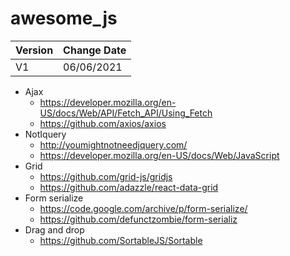 # awesome_js
| Version      | Change Date |
| ----------- | ----------- |
| V1      | 06/06/2021       |



- Ajax
  - https://developer.mozilla.org/en-US/docs/Web/API/Fetch_API/Using_Fetch
  - https://github.com/axios/axios
- NotIquery
  - http://youmightnotneedjquery.com/
  - https://developer.mozilla.org/en-US/docs/Web/JavaScript
- Grid
  - https://github.com/grid-js/gridjs
  - https://github.com/adazzle/react-data-grid
- Form serialize
  - https://code.google.com/archive/p/form-serialize/
  - https://github.com/defunctzombie/form-serializ
- Drag and drop
  - https://github.com/SortableJS/Sortable
 

